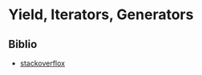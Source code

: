 # Yield, Iterators, Generators

## Biblio

- [stackoverflox](https://stackoverflow.com/questions/231767/what-does-the-yield-keyword-do)
